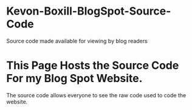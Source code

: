 # Kevon-Boxill-BlogSpot-Source-Code
Source code made available for viewing by blog readers

# This Page Hosts the Source Code For my Blog Spot Website.
The source code allows everyone to see the raw code used to code the website.
